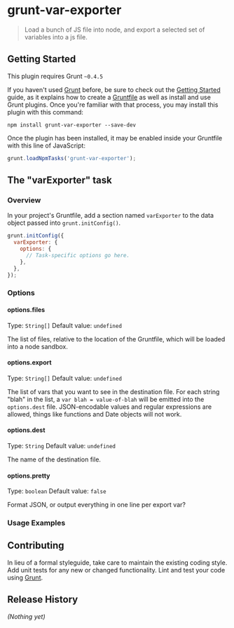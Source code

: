 # grunt-var-exporter

> Load a bunch of JS file into node, and export a selected set of variables into a js file.

## Getting Started
This plugin requires Grunt `~0.4.5`

If you haven't used [Grunt](http://gruntjs.com/) before, be sure to check out the [Getting Started](http://gruntjs.com/getting-started) guide, as it explains how to create a [Gruntfile](http://gruntjs.com/sample-gruntfile) as well as install and use Grunt plugins. Once you're familiar with that process, you may install this plugin with this command:

```shell
npm install grunt-var-exporter --save-dev
```

Once the plugin has been installed, it may be enabled inside your Gruntfile with this line of JavaScript:

```js
grunt.loadNpmTasks('grunt-var-exporter');
```

## The "varExporter" task

### Overview
In your project's Gruntfile, add a section named `varExporter` to the data object passed into `grunt.initConfig()`.

```js
grunt.initConfig({
  varExporter: {
    options: {
      // Task-specific options go here.
    },
  },
});
```

### Options

#### options.files
Type: `String[]`
Default value: `undefined`

The list of files, relative to the location of the Gruntfile, which will be loaded into a node sandbox.

#### options.export
Type: `String[]`
Default value: `undefined`

The list of vars that you want to see in the destination file. For each string "blah" in the list,
a `var blah = value-of-blah` will be emitted into the `options.dest` file. JSON-encodable values and
regular expressions are allowed, things like functions and Date objects will not work.

#### options.dest
Type: `String`
Default value: `undefined`

The name of the destination file.

#### options.pretty
Type: `boolean`
Default value: `false`

Format JSON, or output everything in one line per export var?

### Usage Examples


## Contributing
In lieu of a formal styleguide, take care to maintain the existing coding style. Add unit tests for any new or changed functionality. Lint and test your code using [Grunt](http://gruntjs.com/).

## Release History
_(Nothing yet)_
